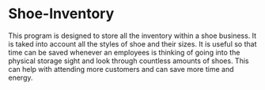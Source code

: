 # Shoe-Inventory
This program is designed to store all the inventory within a shoe business. 
It is taked into account all the styles of shoe and their sizes. 
It is useful so that time can be saved whenever an employees is thinking of going into the physical storage sight and look 
through countless amounts of shoes. 
This can help with attending more customers and can save more time and energy. 
